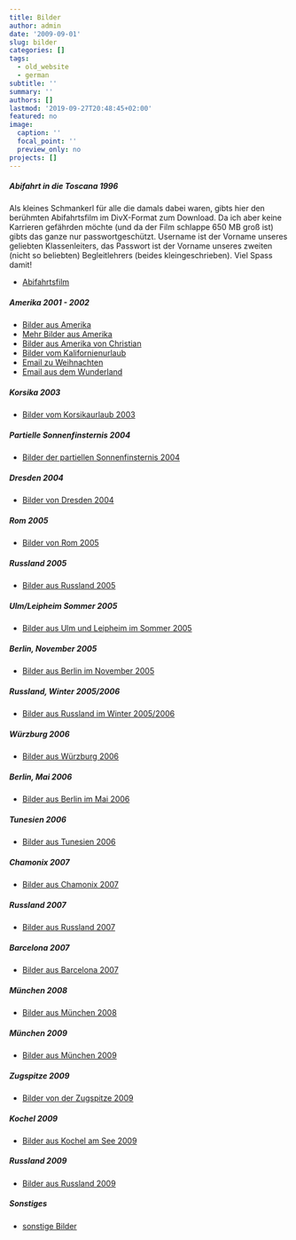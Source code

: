 ```yaml
---
title: Bilder
author: admin
date: '2009-09-01'
slug: bilder
categories: []
tags:
  - old_website
  - german
subtitle: ''
summary: ''
authors: []
lastmod: '2019-09-27T20:48:45+02:00'
featured: no
image:
  caption: ''
  focal_point: ''
  preview_only: no
projects: []
---
```

<h5>Abifahrt in die Toscana 1996</h5>
<p>Als kleines Schmankerl für alle die damals dabei waren, gibts hier den 
berühmten Abifahrtsfilm im DivX-Format zum Download. Da ich aber keine Karrieren gefährden
möchte (und da der Film schlappe 650 MB groß ist) gibts das ganze nur 
passwortgeschützt. Username ist der Vorname unseres geliebten Klassenleiters,
das Passwort ist der Vorname unseres zweiten (nicht so beliebten) 
Begleitlehrers (beides kleingeschrieben). Viel Spass damit!</p>
<ul>
<li><a href="abifilm/abidivx.avi">Abifahrtsfilm</a></li>
</ul>
<h5>Amerika 2001 - 2002</h5>
<ul>
<li><a href="gallery/usa/index.html">Bilder aus Amerika</a></li>
<li><a href="gallery/usaneu/index.html">Mehr Bilder aus Amerika</a></li>
<li><a href="gallery/usachristian/index.html">Bilder aus Amerika von Christian</a></li>
<li><a href="gallery/kalifornien/index.html">Bilder vom Kalifornienurlaub</a></li>
<li><a href="Weihnachten.txt">Email zu Weihnachten</a></li>
<li><a href="Wunderland.txt">Email aus dem Wunderland</a></li>
</ul>
<h5>Korsika 2003</h5>
<ul>
<li><a href="gallery/korsika/index.html">Bilder vom Korsikaurlaub 2003</a></li>
</ul>
<h5>Partielle Sonnenfinsternis 2004</h5>
<ul>
<li><a href="gallery/partsofi/index.html">Bilder der partiellen Sonnenfinsternis 2004</a></li>
</ul>
<h5>Dresden 2004</h5>
<ul>
<li><a href="gallery/dresden/index.html">Bilder von Dresden 2004</a></li>
</ul>
<h5>Rom 2005</h5>
<ul>
<li><a href="gallery/rom/index.html">Bilder von Rom 2005</a></li>
</ul>
<h5>Russland 2005</h5>
<ul>
<li><a href="gallery/russland/index.html">Bilder aus Russland 2005</a></li>
</ul>
<h5>Ulm/Leipheim Sommer 2005</h5>
<ul>
<li><a href="gallery/ulmleipheim/index.html">Bilder aus Ulm und Leipheim im Sommer 2005</a></li>
</ul>
<h5>Berlin, November 2005</h5>
<ul>
<li><a href="gallery/berlin2/index.html">Bilder aus Berlin im November 2005</a></li>
</ul>
<h5>Russland, Winter 2005/2006</h5>
<ul>
<li><a href="gallery/russland2/index.html">Bilder aus Russland im Winter 2005/2006</a></li>
</ul>
<h5>Würzburg 2006</h5>
<ul>
<li><a href="gallery/wuerzburg/index.html">Bilder aus Würzburg 2006</a></li>
</ul>
<h5>Berlin, Mai 2006</h5>
<ul>
<li><a href="gallery/berlin3/index.html">Bilder aus Berlin im Mai 2006</a></li>
</ul>
<h5>Tunesien 2006</h5>
<ul>
<li><a href="gallery/tunesien/index.html">Bilder aus Tunesien 2006</a></li>
</ul>
<h5>Chamonix 2007</h5>
<ul>
<li><a href="gallery/chamonix/index1.html">Bilder aus Chamonix 2007</a></li>
</ul>
<h5>Russland 2007</h5>
<ul>
<li><a href="gallery/russland2007/index1.html">Bilder aus Russland 2007</a></li>
</ul>
<h5>Barcelona 2007</h5>
<ul>
<li><a href="gallery/barcelona/index1.html">Bilder aus Barcelona 2007</a></li>
</ul>
<h5>München 2008</h5>
<ul>
<li><a href="gallery/muenchen2008/index.html">Bilder aus München 2008</a></li>
</ul>
<h5>München 2009</h5>
<ul>
<li><a href="gallery/muenchen2009/index.html">Bilder aus München 2009</a></li>
</ul>
<h5>Zugspitze 2009</h5>
<ul>
<li><a href="gallery/zugspitze2009/index.html">Bilder von der Zugspitze 2009</a></li>
</ul>
<h5>Kochel 2009</h5>
<ul>
<li><a href="gallery/kochel2009/index.html">Bilder aus Kochel am See 2009</a></li>
</ul>
<h5>Russland 2009</h5>
<ul>
<li><a href="gallery/russland2009/index.html">Bilder aus Russland 2009</a></li>
</ul>
<h5>Sonstiges</h5>
<ul>
<li><a href="gallery/sonstiges/index.html">sonstige Bilder</a></li>
</ul>
